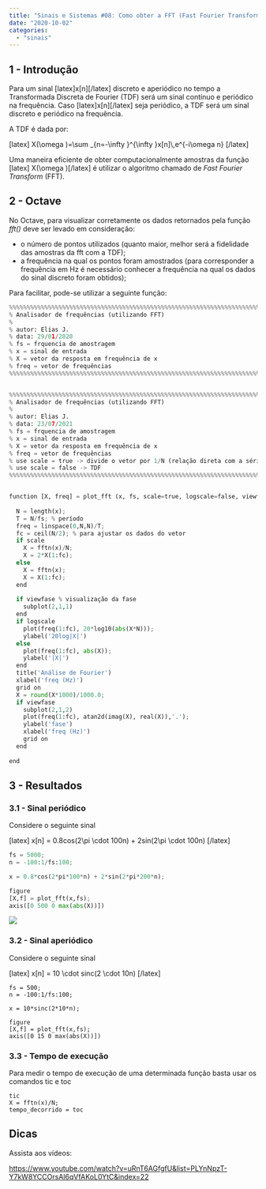 ```yaml
---
title: "Sinais e Sistemas #08: Como obter a FFT (Fast Fourier Transform) no Octave"
date: "2020-10-02"
categories: 
  - "sinais"
---
```


## 1 - Introdução

Para um sinal \[latex\]x\[n\]\[/latex\] discreto e aperiódico no tempo a Transformada Discreta de Fourier (TDF) será um sinal contínuo e periódico na frequência. Caso \[latex\]x\[n\]\[/latex\] seja periódico, a TDF será um sinal discreto e periódico na frequência.

A TDF é dada por:

\[latex\] X(\\omega )=\\sum \_{n=-\\infty }^{\\infty }x\[n\]\\,e^{-i\\omega n} \[/latex\]

Uma maneira eficiente de obter computacionalmente amostras da função \[latex\] X(\\omega )\[/latex\] é utilizar o algoritmo chamado de _Fast Fourier Transform_ (FFT).

## 2 - Octave

No Octave, para visualizar corretamente os dados retornados pela função _fft()_ deve ser levado em consideração:

- o número de pontos utilizados (quanto maior, melhor será a fidelidade das amostras da fft com a TDF);
- a frequência na qual os pontos foram amostrados (para corresponder a frequência em Hz é necessário conhecer a frequência na qual os dados do sinal discreto foram obtidos);

Para facilitar, pode-se utilizar a seguinte função:

```python
%%%%%%%%%%%%%%%%%%%%%%%%%%%%%%%%%%%%%%%%%%%%%%%%%%%%%%%%%%%%%%%%%%%%%%%%%%%%%%%%
% Analisador de frequências (utilizando FFT)
%
% autor: Elias J.
% data: 29/01/2020
% fs = frquencia de amostragem
% x = sinal de entrada
% X = vetor da resposta em frequência de x
% freq = vetor de frequências
%%%%%%%%%%%%%%%%%%%%%%%%%%%%%%%%%%%%%%%%%%%%%%%%%%%%%%%%%%%%%%%%%%%%%%%%%%%%%%%%


%%%%%%%%%%%%%%%%%%%%%%%%%%%%%%%%%%%%%%%%%%%%%%%%%%%%%%%%%%%%%%%%%%%%%%%%%%%%%%%%
% Analisador de frequências (utilizando FFT)
%
% autor: Elias J.
% data: 23/07/2021
% fs = frquencia de amostragem
% x = sinal de entrada
% X = vetor da resposta em frequência de x
% freq = vetor de frequências
% use scale = true -> divide o vetor por 1/N (relação direta com a série de Fourier)
% use scale = false -> TDF
%%%%%%%%%%%%%%%%%%%%%%%%%%%%%%%%%%%%%%%%%%%%%%%%%%%%%%%%%%%%%%%%%%%%%%%%%%%%%%%%


function [X, freq] = plot_fft (x, fs, scale=true, logscale=false, viewfase=false)
  
  N = length(x);  
  T = N/fs; % período
  freq = linspace(0,N,N)/T;
  fc = ceil(N/2); % para ajustar os dados do vetor
  if scale
    X = fftn(x)/N;  
    X = 2*X(1:fc);
  else
    X = fftn(x);  
    X = X(1:fc);
  end
  
  if viewfase % visualização da fase
    subplot(2,1,1)
  end 
  if logscale
    plot(freq(1:fc), 20*log10(abs(X*N)));
    ylabel('20log|X|')
  else
    plot(freq(1:fc), abs(X));
    ylabel('|X|')
  end
  title('Análise de Fourier')
  xlabel('freq (Hz)')
  grid on
  X = round(X*1000)/1000.0;
  if viewfase
    subplot(2,1,2)
    plot(freq(1:fc), atan2d(imag(X), real(X)),'.');
    ylabel('fase')
    xlabel('freq (Hz)')
    grid on 
  end 
  
end

```

## 3 - Resultados

### 3.1 - Sinal periódico

Considere o seguinte sinal

\[latex\] x\[n\] = 0.8cos(2\\pi \\cdot 100n) + 2sin(2\\pi \\cdot 100n) \[/latex\]

```python
fs = 5000;
n = -100:1/fs:100;

x = 0.8*cos(2*pi*100*n) + 2*sin(2*pi*200*n);

figure
[X,f] = plot_fft(x,fs);
axis([0 500 0 max(abs(X))])
```

![](image.png)

### 3.2 - Sinal aperiódico

Considere o seguinte sinal

\[latex\] x\[n\] = 10 \\cdot sinc(2 \\cdot 10n) \[/latex\]

```
fs = 500;
n = -100:1/fs:100;

x = 10*sinc(2*10*n);

figure
[X,f] = plot_fft(x,fs);
axis([0 15 0 max(abs(X))])
```

### 3.3 - Tempo de execução

Para medir o tempo de execução de uma determinada função basta usar os comandos tic e toc

```
tic
X = fftn(x)/N;
tempo_decorrido = toc
```

## Dicas

Assista aos vídeos:

https://www.youtube.com/watch?v=uRnT6AGfgfU&list=PLYnNpzT-Y7kW8YCCOrsAl6qVfAKoL0YtC&index=22
